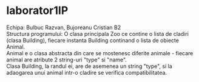 # laborator1IP
Echipa: Bulbuc Razvan, Bujoreanu Cristian B2   
Structura programului: O clasa principala Zoo ce contine o lista de cladiri (clasa Building), fiecare instanta Building continand o lista de obiecte Animal.  
Animal e o clasa abstracta din care se mostenesc diferite animale - fiecare animal are atribute 2 string-uri "type" si "name".  
Clasa Building, la randul ei, are de asemenea un string "type", si la adaogarea unui animal intr-o cladire se verifica compatibilitatea.  
